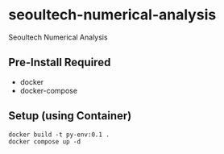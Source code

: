 # seoultech-numerical-analysis
Seoultech Numerical Analysis 


## Pre-Install Required 
- docker
- docker-compose


## Setup (using Container)
```
docker build -t py-env:0.1 .
docker compose up -d
```